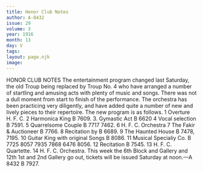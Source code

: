 ```yaml
---
title: Honor Club Notes
author: A-8432 
issue: 29
volume: 3
year: 1916
month: 13
day: V
tags:
layout: page.njk
image:
---
```

HONOR CLUB NOTES       The entertainment program changed last Saturday, the old Troup being replaced by Troup No. 4 who have arranged a number of startling and amusing acts with plenty of music and songs. There was not a dull moment from start to finish of the performance.       The orchestra has been practicing very diligently, and have added quite a number of new and lively pieces to their repertoire. The new program is as follows.       1 Overture H. F. C.    2 Harmonica King B 7609.    3. Gymastic Act B 6620    4 Vocal selection B 7591.    5 Quarrelsome Couple B 7717 7462.    6 H. F. C. Orchestra    7 The Fakir & Auctioneer B 7766.    8 Recitation by B 6689. 9    The Haunted House B 7478, 7195.    10 Guitar King with original Songs B 8086.    11 Musical Specialiy Co. B 7725 8057 7935 7868 6476 8056.    12 Recitation B 7545.    13 H. F. C. Quartette.    14 H. F. C. Orchestra.       This week the 6th Block and Gallery and 12th 1st and 2nd Gallery go out, tickets will be issued Saturday at noon.—A 8432 B 7927. 

